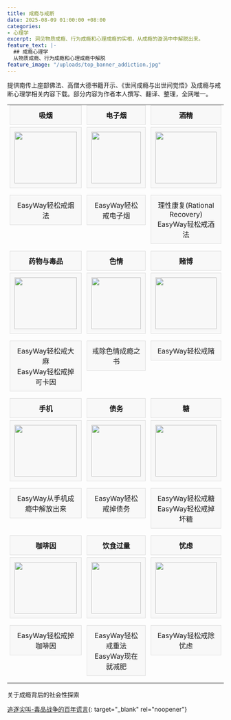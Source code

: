 ```yaml
---
title: 成瘾与戒断
date: 2025-08-09 01:00:00 +08:00
categories:
- 心理学
excerpt: 洞见物质成瘾、行为成瘾和心理成瘾的实相，从成瘾的漩涡中中解脱出来。
feature_text: |-
  ## 成瘾心理学
  从物质成瘾、行为成瘾和心理成瘾中解脱
feature_image: "/uploads/top_banner_addiction.jpg"
---
```


提供南传上座部佛法、高僧大德书籍开示、《世间成瘾与出世间觉悟》及成瘾与戒断心理学相关内容下载。部分内容为作者本人撰写、翻译、整理，全网唯一。

<table style="width:100%; border: none;">
  <tbody>
    <tr style="border: none;">
      <td style="text-align: center; border: none; vertical-align: top; padding: 0 6px;">
        <div style="background-color: #f8f8f8; border: 1px solid #ddd; padding: 10px; margin-bottom: 5px;">
          <strong>吸烟</strong>
        </div>
        <div style="background-color: #f8f8f8; border: 1px solid #ddd; padding: 10px; margin-bottom: 5px; height: 120px; display: flex; align-items: center; justify-content: center;">
          <img src="/uploads/addiction_smoking.svg" style="width: auto; max-width: 100%; height: 100%; object-fit: contain;" />
        </div>
        <p style="background-color: #f8f8f8; border: 1px solid #ddd; padding: 10px;">
          <a href="/%E5%BF%83%E7%90%86%E5%AD%A6/2025/08/09/easyway%E8%BD%BB%E6%9D%BE%E6%88%92%E7%83%9F%E6%B3%95/" style="text-decoration: none; color: inherit;">EasyWay轻松戒烟法</a>
        </p>
      </td>
      <td style="text-align: center; border: none; vertical-align: top; padding: 0 6px;">
        <div style="background-color: #f8f8f8; border: 1px solid #ddd; padding: 10px; margin-bottom: 5px;">
          <strong>电子烟</strong>
        </div>
        <div style="background-color: #f8f8f8; border: 1px solid #ddd; padding: 10px; margin-bottom: 5px; height: 120px; display: flex; align-items: center; justify-content: center;">
          <img src="/uploads/addiction_smoking.svg" style="width: auto; max-width: 100%; height: 100%; object-fit: contain;" />
        </div>
        <p style="background-color: #f8f8f8; border: 1px solid #ddd; padding: 10px;">
          <a href="/%E5%BF%83%E7%90%86%E5%AD%A6/2025/08/10/easyway%E8%BD%BB%E6%9D%BE%E6%88%92%E7%94%B5%E5%AD%90%E7%83%9F/" style="text-decoration: none; color: inherit;">EasyWay轻松戒电子烟</a>
        </p>
      </td>
      <td style="text-align: center; border: none; vertical-align: top; padding: 0 6px;">
        <div style="background-color: #f8f8f8; border: 1px solid #ddd; padding: 10px; margin-bottom: 5px;">
          <strong>酒精</strong>
        </div>
        <div style="background-color: #f8f8f8; border: 1px solid #ddd; padding: 10px; margin-bottom: 5px; height: 120px; display: flex; align-items: center; justify-content: center;">
          <img src="/uploads/addiction_alcohol.svg" style="width: auto; max-width: 100%; height: 100%; object-fit: contain;" />
        </div>
        <p style="background-color: #f8f8f8; border: 1px solid #ddd; padding: 10px;">
          <a href="/%E5%BF%83%E7%90%86%E5%AD%A6/2025/08/09/%E7%90%86%E6%80%A7%E5%BA%B7%E5%A4%8D-rational-recovery/" style="text-decoration: none; color: inherit;">理性康复(Rational Recovery)</a><br />
          <a href="/%E5%BF%83%E7%90%86%E5%AD%A6/2025/08/09/easyway%E8%BD%BB%E6%9D%BE%E6%88%92%E9%85%92%E6%B3%95/" style="text-decoration: none; color: inherit;">EasyWay轻松戒酒法</a>
        </p>
      </td>
    </tr>
    <tr style="border: none;">
      <td style="text-align: center; border: none; vertical-align: top; padding: 0 6px;">
        <div style="background-color: #f8f8f8; border: 1px solid #ddd; padding: 10px; margin-bottom: 5px;">
          <strong>药物与毒品</strong>
        </div>
        <div style="background-color: #f8f8f8; border: 1px solid #ddd; padding: 10px; margin-bottom: 5px; height: 120px; display: flex; align-items: center; justify-content: center;">
          <img src="/uploads/addiction_drugs.svg" style="width: auto; max-width: 100%; height: 100%; object-fit: contain;" />
        </div>
        <p style="background-color: #f8f8f8; border: 1px solid #ddd; padding: 10px;">
          <a href="/%E5%BF%83%E7%90%86%E5%AD%A6/2025/08/10/easyway%E8%BD%BB%E6%9D%BE%E6%88%92%E5%A4%A7%E9%BA%BB/" style="text-decoration: none; color: inherit;">EasyWay轻松戒大麻</a><br />
          <a href="/%E5%BF%83%E7%90%86%E5%AD%A6/2025/08/10/easyway%E8%BD%BB%E6%9D%BE%E6%88%92%E6%8E%89%E5%8F%AF%E5%8D%A1%E5%9B%A0/" style="text-decoration: none; color: inherit;">EasyWay轻松戒掉可卡因</a>
        </p>
      </td>
      <td style="text-align: center; border: none; vertical-align: top; padding: 0 6px;">
        <div style="background-color: #f8f8f8; border: 1px solid #ddd; padding: 10px; margin-bottom: 5px;">
          <strong>色情</strong>
        </div>
        <div style="background-color: #f8f8f8; border: 1px solid #ddd; padding: 10px; margin-bottom: 5px; height: 120px; display: flex; align-items: center; justify-content: center;">
          <img src="/uploads/addiction_porn.svg" style="width: auto; max-width: 100%; height: 100%; object-fit: contain;" />
        </div>
        <p style="background-color: #f8f8f8; border: 1px solid #ddd; padding: 10px;">
          <a href="/%E5%BF%83%E7%90%86%E5%AD%A6/2025/08/09/%E6%88%92%E9%99%A4%E8%89%B2%E6%83%85%E6%88%90%E7%98%BE%E4%B9%8B%E4%B9%A6-easypeasy-way%E4%BC%98%E5%8C%96%E7%89%88/" style="text-decoration: none; color: inherit;">戒除色情成瘾之书</a>
        </p>
      </td>
      <td style="text-align: center; border: none; vertical-align: top; padding: 0 6px;">
        <div style="background-color: #f8f8f8; border: 1px solid #ddd; padding: 10px; margin-bottom: 5px;">
          <strong>赌博</strong>
        </div>
        <div style="background-color: #f8f8f8; border: 1px solid #ddd; padding: 10px; margin-bottom: 5px; height: 120px; display: flex; align-items: center; justify-content: center;">
          <img src="/uploads/addiction_gambling.svg" style="width: auto; max-width: 100%; height: 100%; object-fit: contain;" />
        </div>
        <p style="background-color: #f8f8f8; border: 1px solid #ddd; padding: 10px;">
          <a href="/%E5%BF%83%E7%90%86%E5%AD%A6/2025/08/10/easyway%E8%BD%BB%E6%9D%BE%E6%88%92%E8%B5%8C/" style="text-decoration: none; color: inherit;">EasyWay轻松戒赌</a>
        </p>
      </td>
    </tr>
    <tr style="border: none;">
      <td style="text-align: center; border: none; vertical-align: top; padding: 0 6px;">
        <div style="background-color: #f8f8f8; border: 1px solid #ddd; padding: 10px; margin-bottom: 5px;">
          <strong>手机</strong>
        </div>
        <div style="background-color: #f8f8f8; border: 1px solid #ddd; padding: 10px; margin-bottom: 5px; height: 120px; display: flex; align-items: center; justify-content: center;">
          <img src="/uploads/addiction_mobile.svg" style="width: auto; max-width: 100%; height: 100%; object-fit: contain;" />
        </div>
        <p style="background-color: #f8f8f8; border: 1px solid #ddd; padding: 10px;">
          <a href="/%E5%BF%83%E7%90%86%E5%AD%A6/2025/08/09/%E4%BB%8E%E6%89%8B%E6%9C%BA%E6%88%90%E7%98%BE%E4%B8%AD%E8%A7%A3%E6%94%BE%E5%87%BA%E6%9D%A5/" style="text-decoration: none; color: inherit;">EasyWay从手机成瘾中解放出来</a>
        </p>
      </td>
      <td style="text-align: center; border: none; vertical-align: top; padding: 0 6px;">
        <div style="background-color: #f8f8f8; border: 1px solid #ddd; padding: 10px; margin-bottom: 5px;">
          <strong>债务</strong>
        </div>
        <div style="background-color: #f8f8f8; border: 1px solid #ddd; padding: 10px; margin-bottom: 5px; height: 120px; display: flex; align-items: center; justify-content: center;">
          <img src="/uploads/addiction_debt.svg" style="width: auto; max-width: 100%; height: 100%; object-fit: contain;" />
        </div>
        <p style="background-color: #f8f8f8; border: 1px solid #ddd; padding: 10px;">
          <a href="/%E5%BF%83%E7%90%86%E5%AD%A6/2025/08/09/easyway%E8%BD%BB%E6%9D%BE%E6%88%92%E6%8E%89%E5%80%BA%E5%8A%A1/" style="text-decoration: none; color: inherit;">EasyWay轻松戒掉债务</a>
        </p>
      </td>
      <td style="text-align: center; border: none; vertical-align: top; padding: 0 6px;">
        <div style="background-color: #f8f8f8; border: 1px solid #ddd; padding: 10px; margin-bottom: 5px;">
          <strong>糖</strong>
        </div>
        <div style="background-color: #f8f8f8; border: 1px solid #ddd; padding: 10px; margin-bottom: 5px; height: 120px; display: flex; align-items: center; justify-content: center;">
          <img src="/uploads/addiction_sugar.svg" style="width: auto; max-width: 100%; height: 100%; object-fit: contain;" />
        </div>
        <p style="background-color: #f8f8f8; border: 1px solid #ddd; padding: 10px;">
          <a href="/%E5%BF%83%E7%90%86%E5%AD%A6/2025/08/10/easyway%E8%BD%BB%E6%9D%BE%E6%88%92%E7%B3%96/" style="text-decoration: none; color: inherit;">EasyWay轻松戒糖</a><br />
          <a href="/%E5%BF%83%E7%90%86%E5%AD%A6/2025/08/10/easyway%E8%BD%BB%E6%9D%BE%E6%88%92%E6%8E%89%E5%9D%8F%E7%B3%96/" style="text-decoration: none; color: inherit;">EasyWay轻松戒掉坏糖</a>
        </p>
      </td>
    </tr>
    <tr style="border: none;">
      <td style="text-align: center; border: none; vertical-align: top; padding: 0 6px;">
        <div style="background-color: #f8f8f8; border: 1px solid #ddd; padding: 10px; margin-bottom: 5px;">
          <strong>咖啡因</strong>
        </div>
        <div style="background-color: #f8f8f8; border: 1px solid #ddd; padding: 10px; margin-bottom: 5px; height: 120px; display: flex; align-items: center; justify-content: center;">
          <img src="/uploads/addiction_caffeine.svg" style="width: auto; max-width: 100%; height: 100%; object-fit: contain;" />
        </div>
        <p style="background-color: #f8f8f8; border: 1px solid #ddd; padding: 10px;">
          <a href="/%E5%BF%83%E7%90%86%E5%AD%A6/2025/08/10/easyway%E8%BD%BB%E6%9D%BE%E6%88%92%E6%8E%89%E5%92%96%E5%95%A1%E5%9B%A0/" style="text-decoration: none; color: inherit;">EasyWay轻松戒掉咖啡因</a>
        </p>
      </td>
      <td style="text-align: center; border: none; vertical-align: top; padding: 0 6px;">
        <div style="background-color: #f8f8f8; border: 1px solid #ddd; padding: 10px; margin-bottom: 5px;">
          <strong>饮食过量</strong>
        </div>
        <div style="background-color: #f8f8f8; border: 1px solid #ddd; padding: 10px; margin-bottom: 5px; height: 120px; display: flex; align-items: center; justify-content: center;">
          <img src="/uploads/addiction_weight.svg" style="width: auto; max-width: 100%; height: 100%; object-fit: contain;" />
        </div>
        <p style="background-color: #f8f8f8; border: 1px solid #ddd; padding: 10px;">
          <a href="/%E5%BF%83%E7%90%86%E5%AD%A6/2025/08/10/easyway%E8%BD%BB%E6%9D%BE%E6%88%92%E9%87%8D%E6%B3%95/" style="text-decoration: none; color: inherit;">EasyWay轻松戒重法</a><br />
          <a href="/%E5%BF%83%E7%90%86%E5%AD%A6/2025/08/10/easyway%E7%8E%B0%E5%9C%A8%E5%B0%B1%E5%87%8F%E8%82%A5/" style="text-decoration: none; color: inherit;">EasyWay现在就减肥</a>
        </p>
      </td>
      <td style="text-align: center; border: none; vertical-align: top; padding: 0 6px;">
        <div style="background-color: #f8f8f8; border: 1px solid #ddd; padding: 10px; margin-bottom: 5px;">
          <strong>忧虑</strong>
        </div>
        <div style="background-color: #f8f8f8; border: 1px solid #ddd; padding: 10px; margin-bottom: 5px; height: 120px; display: flex; align-items: center; justify-content: center;">
          <img src="/uploads/addiction_worrying.svg" style="width: auto; max-width: 100%; height: 100%; object-fit: contain;" />
        </div>
        <p style="background-color: #f8f8f8; border: 1px solid #ddd; padding: 10px;">
          <a href="/%E5%BF%83%E7%90%86%E5%AD%A6/2025/08/09/easyway%E8%BD%BB%E6%9D%BE%E6%88%92%E9%99%A4%E5%BF%A7%E8%99%91/" style="text-decoration: none; color: inherit;">EasyWay轻松戒除忧虑</a>
        </p>
      </td>
    </tr>
  </tbody>
</table>

关于成瘾背后的社会性探索

[追逐尖叫-毒品战争的百年谎言](/心理学/精选/2025/08/10/追逐尖叫-毒品战争的百年谎言/){: target="_blank" rel="noopener"}

&nbsp;